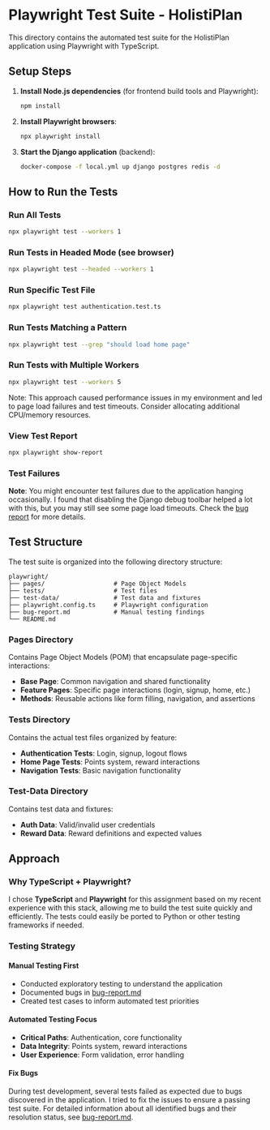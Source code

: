 # Playwright Test Suite - HolistiPlan

This directory contains the automated test suite for the HolistiPlan application using Playwright with TypeScript.

## Setup Steps

1. **Install Node.js dependencies** (for frontend build tools and Playwright):

   ```bash
   npm install
   ```

2. **Install Playwright browsers**:

   ```bash
   npx playwright install
   ```

3. **Start the Django application** (backend):

   ```bash
   docker-compose -f local.yml up django postgres redis -d
   ```

## How to Run the Tests

### Run All Tests

```bash
npx playwright test --workers 1
```

### Run Tests in Headed Mode (see browser)

```bash
npx playwright test --headed --workers 1
```

### Run Specific Test File

```bash
npx playwright test authentication.test.ts
```

### Run Tests Matching a Pattern

```bash
npx playwright test --grep "should load home page"
```

### Run Tests with Multiple Workers

```bash
npx playwright test --workers 5
```

Note: This approach caused performance issues in my environment and led to page load failures and test timeouts. Consider allocating additional CPU/memory resources.

### View Test Report

```bash
npx playwright show-report
```

### Test Failures

**Note**: You might encounter test failures due to the application hanging occasionally. I found that disabling the Django debug toolbar helped a lot with this, but you may still see some page load timeouts. Check the [bug report](./bug-report.md) for more details.

## Test Structure

The test suite is organized into the following directory structure:

```
playwright/
├── pages/                   # Page Object Models
├── tests/                   # Test files
├── test-data/               # Test data and fixtures
├── playwright.config.ts     # Playwright configuration
├── bug-report.md            # Manual testing findings
└── README.md
```

### Pages Directory

Contains Page Object Models (POM) that encapsulate page-specific interactions:

- **Base Page**: Common navigation and shared functionality
- **Feature Pages**: Specific page interactions (login, signup, home, etc.)
- **Methods**: Reusable actions like form filling, navigation, and assertions

### Tests Directory

Contains the actual test files organized by feature:

- **Authentication Tests**: Login, signup, logout flows
- **Home Page Tests**: Points system, reward interactions
- **Navigation Tests**: Basic navigation functionality

### Test-Data Directory

Contains test data and fixtures:

- **Auth Data**: Valid/invalid user credentials
- **Reward Data**: Reward definitions and expected values

## Approach

### Why TypeScript + Playwright?

I chose **TypeScript** and **Playwright** for this assignment based on my recent experience with this stack, allowing me to build the test suite quickly and efficiently. The tests could easily be ported to Python or other testing frameworks if needed.

### Testing Strategy

#### Manual Testing First

- Conducted exploratory testing to understand the application
- Documented bugs in [bug-report.md](./bug-report.md)
- Created test cases to inform automated test priorities

#### Automated Testing Focus

- **Critical Paths**: Authentication, core functionality
- **Data Integrity**: Points system, reward interactions
- **User Experience**: Form validation, error handling

#### Fix Bugs

During test development, several tests failed as expected due to bugs discovered in the application. I tried to fix the issues to ensure a passing test suite. For detailed information about all identified bugs and their resolution status, see [bug-report.md](./bug-report.md).
